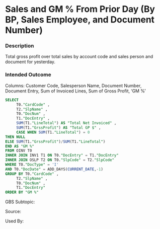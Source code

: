 # Sales and GM % From Prior Day (By BP, Sales Employee, and Document Number)

### Description

​Total gross profit over total sales by account code and sales person and document for yesterday.

### Intended Outcome

​Columns:
Customer Code, Salesperson Name, Document Number, Document Entry, Sum of Invoiced Lines, Sum of Gross Profit, ‘GM %’

```sql
SELECT
	 T0."CardCode" ,
	 T2."SlpName" ,
	 T0."DocNum" ,
	 T1."DocEntry" ,
	 SUM(T1."LineTotal") AS "Total Net Invoiced" ,
	 SUM(T1."GrssProfit") AS "Total GP $" ,
	 CASE WHEN SUM(T1."LineTotal") = 0 
THEN NULL 
ELSE SUM(T1."GrssProfit")/SUM(T1."LineTotal") 
END AS "GM %" 
FROM OINV T0 
INNER JOIN INV1 T1 ON T0."DocEntry" = T1."DocEntry" 
INNER JOIN OSLP T2 ON T0."SlpCode" = T2."SlpCode" 
WHERE T0."DocType" = 'I' 
AND T0."DocDate" = ADD_DAYS(CURRENT_DATE,-1) 
GROUP BY T0."CardCode" ,
	 T2."SlpName" ,
	 T0."DocNum" ,
	 T1."DocEntry" 
ORDER BY "GM %"
```

GBS Subtopic: 

Source: 

Used By:
